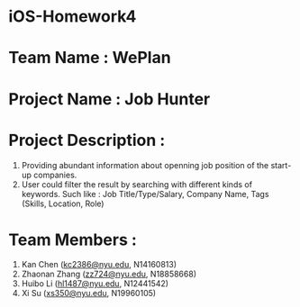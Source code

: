 # iOS-Homework4
# Team Name : WePlan
# Project Name : Job Hunter
# Project Description : 
1. Providing abundant information about openning job position of the start-up companies. 
2. User could filter the result by searching with different kinds of keywords. Such like : Job Title/Type/Salary, Company Name, Tags (Skills, Location, Role)

# Team Members : 
1. Kan Chen (kc2386@nyu.edu, N14160813)
2. Zhaonan Zhang (zz724@nyu.edu, N18858668)
3. Huibo Li (hl1487@nyu.edu, N12441542)
4. Xi Su (xs350@nyu.edu, N19960105)
